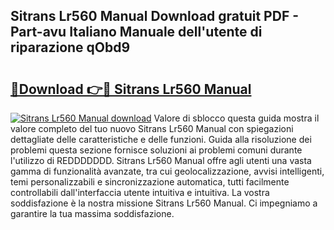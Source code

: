## Sitrans Lr560 Manual Download gratuit PDF - Part-avu Italiano Manuale dell'utente di riparazione qObd9

# <h2><a href="http://dfelhz1.blite.top/?on=Sitrans+Lr560+Manual">🔗Download 👉🔴 Sitrans Lr560 Manual</a></h2>

[![Sitrans Lr560 Manual download](https://i.imgur.com/lujVjoI.png)](http://dfelhz1.blite.top/?on=Sitrans+Lr560+Manual)
Valore di sblocco questa guida mostra il valore completo del tuo nuovo Sitrans Lr560 Manual con spiegazioni dettagliate delle caratteristiche e delle funzioni. Guida alla risoluzione dei problemi questa sezione fornisce soluzioni ai problemi comuni durante l'utilizzo di REDDDDDDD. Sitrans Lr560 Manual offre agli utenti una vasta gamma di funzionalità avanzate, tra cui geolocalizzazione, avvisi intelligenti, temi personalizzabili e sincronizzazione automatica, tutti facilmente controllabili dall'interfaccia utente intuitiva e intuitiva. La vostra soddisfazione è la nostra missione Sitrans Lr560 Manual. Ci impegniamo a garantire la tua massima soddisfazione.
